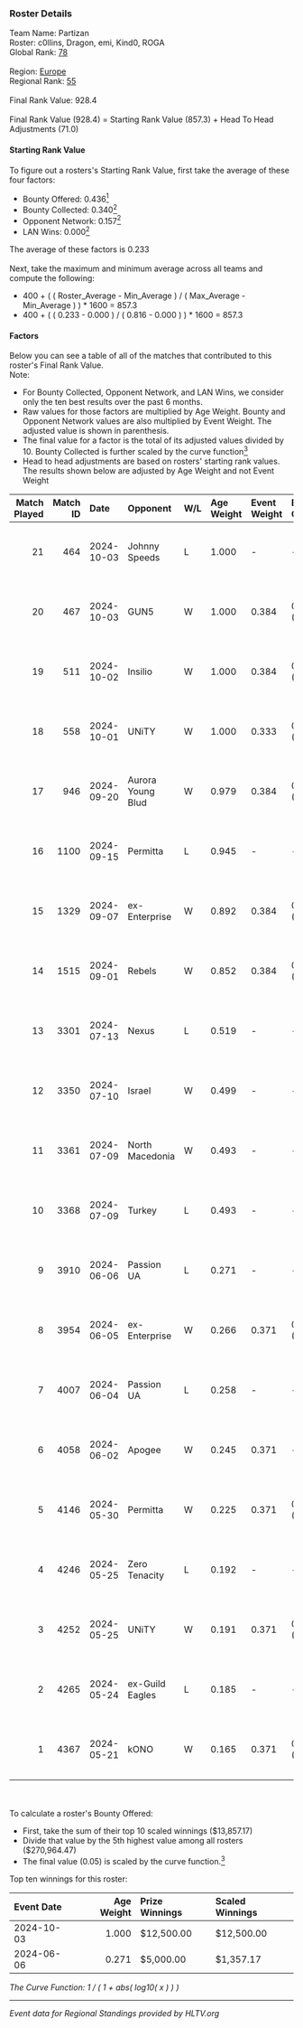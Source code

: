 ### Roster Details<br />
Team Name: Partizan<br />
Roster: c0llins, Dragon, emi, Kind0, ROGA<br />
Global Rank: [78](../../standings_global_2024_10_23.md)<br />
<br />
Region: [Europe]( ../../standings_europe_2024_10_23.md)<br />
Regional Rank: [55]( ../../standings_europe_2024_10_23.md)<br />
<br />
Final Rank Value:  928.4<br />
<br />
Final Rank Value (928.4) = Starting Rank Value (857.3) + Head To Head Adjustments (71.0)<br />

#### Starting Rank Value<br />
To figure out a rosters's Starting Rank Value, first take the average of these four factors:<br />
- Bounty Offered: 0.436[<sup>1</sup>](#table2)
- Bounty Collected: 0.340[<sup>2</sup>](#table1)
- Opponent Network: 0.157[<sup>2</sup>](#table1)
- LAN Wins: 0.000[<sup>2</sup>](#table1)

The average of these factors is 0.233<br />
<br />
Next, take the maximum and minimum average across all teams and compute the following:<br />
- 400 + ( ( Roster_Average - Min_Average ) / ( Max_Average - Min_Average ) ) * 1600 = 857.3
- 400 + ( ( 0.233 - 0.000 ) / ( 0.816 - 0.000 ) ) * 1600 = 857.3


#### Factors<br />
Below you can see a table of all of the matches that contributed to this roster's Final Rank Value.<br />
Note:<br />

- For Bounty Collected, Opponent Network, and LAN Wins, we consider only the ten best results over the past 6 months.
- Raw values for those factors are multiplied by Age Weight. Bounty and Opponent Network values are also multiplied by Event Weight. The adjusted value is shown in parenthesis.
- The final value for a factor is the total of its adjusted values divided by 10. Bounty Collected is further scaled by the curve function[<sup>3</sup>](#curveFunction)
- Head to head adjustments are based on rosters' starting rank values. The results shown below are adjusted by Age Weight and not Event Weight
<span id="table1"></span><br />


| Match Played | Match ID | Date       | Opponent          | W/L | Age Weight | Event Weight | Bounty Collected | Opponent Network | LAN Wins  | H2H Adj. | Roster                              |
| -: | -: | :- | :- | :- | :- | :- | :- | :- | :- | -: | :- |
|           21 |      464 | 2024-10-03 | Johnny Speeds     | L   | 1.000      | -            | -                | -                | -         |   -12.25 | c0llins, Dragon, emi, Kind0, ROGA   |
|           20 |      467 | 2024-10-03 | GUN5              | W   | 1.000      | 0.384        | 0.102 (0.039)    | 1.000 (0.384)    | 0 (0.000) |    21.09 | c0llins, Dragon, emi, Kind0, ROGA   |
|           19 |      511 | 2024-10-02 | Insilio           | W   | 1.000      | 0.384        | 0.040 (0.016)    | 0.696 (0.268)    | 0 (0.000) |    19.64 | c0llins, Dragon, emi, Kind0, ROGA   |
|           18 |      558 | 2024-10-01 | UNiTY             | W   | 1.000      | 0.333        | 0.047 (0.016)    | 0.453 (0.151)    | 0 (0.000) |    20.28 | c0llins, Dragon, emi, Kind0, ROGA   |
|           17 |      946 | 2024-09-20 | Aurora Young Blud | W   | 0.979      | 0.384        | 0.014 (0.005)    | 0.637 (0.240)    | 0 (0.000) |    15.90 | c0llins, Dragon, emi, Kind0, ROGA   |
|           16 |     1100 | 2024-09-15 | Permitta          | L   | 0.945      | -            | -                | -                | -         |   -12.52 | c0llins, Dragon, emi, Kind0, ROGA   |
|           15 |     1329 | 2024-09-07 | ex-Enterprise     | W   | 0.892      | 0.384        | 0.025 (0.009)    | 0.434 (0.149)    | 0 (0.000) |    12.57 | Dragon, emi, Kind0, ROGA, xicoz     |
|           14 |     1515 | 2024-09-01 | Rebels            | W   | 0.852      | 0.384        | 0.063 (0.020)    | 0.516 (0.169)    | 0 (0.000) |    18.05 | c0llins, Dragon, emi, Kind0, ROGA   |
|           13 |     3301 | 2024-07-13 | Nexus             | L   | 0.519      | -            | -                | -                | -         |   -10.00 | c0llins, choiv7, Dragon, emi, Kind0 |
|           12 |     3350 | 2024-07-10 | Israel            | W   | 0.499      | -            | -                | -                | 0 (0.000) |     1.14 | c0llins, Dragon, emi, Kind0, VLDN   |
|           11 |     3361 | 2024-07-09 | North Macedonia   | W   | 0.493      | -            | -                | -                | 0 (0.000) |     1.13 | c0llins, choiv7, Dragon, emi, Kind0 |
|           10 |     3368 | 2024-07-09 | Turkey            | L   | 0.493      | -            | -                | -                | -         |   -13.54 | c0llins, choiv7, Dragon, emi, Kind0 |
|            9 |     3910 | 2024-06-06 | Passion UA        | L   | 0.271      | -            | -                | -                | -         |    -1.89 | aidKiT, c0llins, Dragon, emi, xicoz |
|            8 |     3954 | 2024-06-05 | ex-Enterprise     | W   | 0.266      | 0.371        | 0.025 (0.002)    | 0.434 (0.043)    | 0 (0.000) |     3.96 | aidKiT, c0llins, Dragon, emi, VLDN  |
|            7 |     4007 | 2024-06-04 | Passion UA        | L   | 0.258      | -            | -                | -                | -         |    -1.75 | aidKiT, c0llins, Dragon, emi, xicoz |
|            6 |     4058 | 2024-06-02 | Apogee            | W   | 0.245      | 0.371        | -                | 0.545 (0.049)    | 0 (0.000) |     3.52 | aidKiT, c0llins, Dragon, emi, xicoz |
|            5 |     4146 | 2024-05-30 | Permitta          | W   | 0.225      | 0.371        | 0.036 (0.003)    | 1.000 (0.083)    | -         |     4.45 | aidKiT, c0llins, Dragon, emi, xicoz |
|            4 |     4246 | 2024-05-25 | Zero Tenacity     | L   | 0.192      | -            | -                | -                | -         |    -1.45 | aidKiT, c0llins, Dragon, emi, xicoz |
|            3 |     4252 | 2024-05-25 | UNiTY             | W   | 0.191      | 0.371        | 0.047 (0.003)    | 0.453 (0.032)    | -         |     4.63 | aidKiT, c0llins, Dragon, emi, xicoz |
|            2 |     4265 | 2024-05-24 | ex-Guild Eagles   | L   | 0.185      | -            | -                | -                | -         |    -4.42 | aidKiT, c0llins, Dragon, emi, xicoz |
|            1 |     4367 | 2024-05-21 | kONO              | W   | 0.165      | 0.371        | 0.023 (0.001)    | -                | -         |     2.47 | aidKiT, c0llins, Dragon, emi, xicoz |

<br />
<span id="table2"></span><br />
To calculate a roster's Bounty Offered:<br />

- First, take the sum of their top 10 scaled winnings ($13,857.17)
- Divide that value by the 5th highest value among all rosters ($270,964.47)
- The final value (0.05) is scaled by the curve function.[<sup>3</sup>](#curveFunction)

Top ten winnings for this roster:<br />

| Event Date | Age Weight | Prize Winnings | Scaled Winnings |
| :- | -: | :- | :- |
| 2024-10-03 |      1.000 | $12,500.00     | $12,500.00      |
| 2024-06-06 |      0.271 | $5,000.00      | $1,357.17       |


<span id="curveFunction"></span>_The Curve Function: 1 / ( 1 + abs( log10( x ) ) )_<br />

---
_Event data for Regional Standings provided by HLTV.org_<br />
